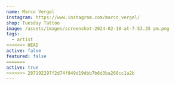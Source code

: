 ```yaml
---
name: Marco Vergel
instagram: https://www.instagram.com/marco_vergel/
shop: Tuesday Tattoo
image: /assets/images/screenshot-2024-02-10-at-7.53.35 pm.png
tags:
  - artist
<<<<<<< HEAD
active: false
featured: false
=======
active: true
>>>>>>> 287192297f2d74f949d19dbb7b6d3ba260cc1a2b
---
```

